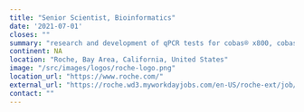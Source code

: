```yaml
---
title: "Senior Scientist, Bioinformatics"
date: '2021-07-01'
closes: ""
summary: "research and development of qPCR tests for cobas® x800, cobas® Liat®, and digital PCR. Deploy these tools on Roche intranet (Galaxy) and train scientists to use them."
continent: NA
location: "Roche, Bay Area, California, United States"
image: "/src/images/logos/roche-logo.png"
location_url: "https://www.roche.com/"
external_url: "https://roche.wd3.myworkdayjobs.com/en-US/roche-ext/job/Pleasanton/Senior-Scientist--Bioinformatics_202103-106962-1"
contact: ""
---
```

